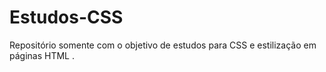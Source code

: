 # Estudos-CSS
Repositório somente com o objetivo de estudos para CSS e estilização em páginas HTML .
